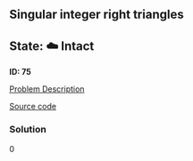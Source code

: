 ## Singular integer right triangles

## State: :cloud: **Intact**

**ID: 75**

[Problem Description](https://projecteuler.net/problem=75)

[Source code](main.cpp)

### Solution
0